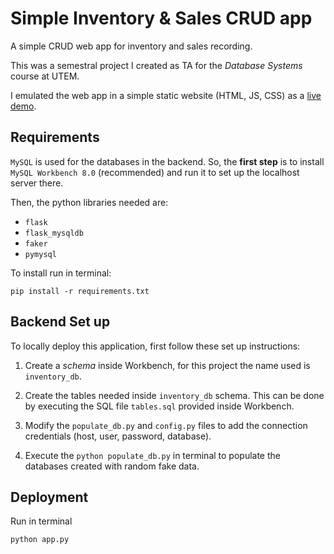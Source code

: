 # Simple Inventory & Sales CRUD app

A simple CRUD web app for inventory and sales recording.

This was a semestral project I created as TA for the *Database Systems* course at UTEM.

I emulated the web app in a simple static website (HTML, JS, CSS) as a [live demo](https://dllbdev.github.io/flask-mysql-crud/).

## Requirements

 `MySQL` is used for the databases in the backend. So, the **first step** is to install `MySQL Workbench 8.0` (recommended) and run it to set up the localhost server there.

Then, the python libraries needed are:

- `flask`
- `flask_mysqldb`
- `faker`
- `pymysql`

To install run in terminal:

    pip install -r requirements.txt

## Backend Set up

To locally deploy this application, first follow these set up instructions:

1. Create a *schema* inside Workbench, for this project the name used is `inventory_db`.

2. Create the tables needed inside `inventory_db` schema. This can be done by executing the SQL file `tables.sql` provided inside Workbench.

3. Modify the `populate_db.py` and `config.py` files to add the connection credentials (host, user, password, database).

4. Execute the `python populate_db.py` in terminal to populate the databases created with random fake data.

## Deployment

Run in terminal

    python app.py

